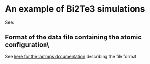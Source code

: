  # An example of Bi2Te3 simulations
 
 See: 



## Format of the data file containing the atomic configuration\
See [here for the lammps documentation](https://docs.lammps.org/read_data.html#format-of-a-data-file) describing the file format. 


